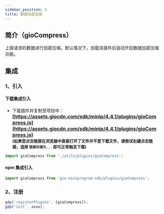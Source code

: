 ```yaml
---
sidebar_position: 3
title: 数据加密压缩
---
```


## 简介（gioCompress）

上报请求的数据进行加密压缩。默认情况下，加载该插件后自动开启数据加密压缩功能。

## 集成

### 1、引入

#### 下载集成引入

- 下载插件并复制至项目中：
  **<font size="3">[https://assets.giocdn.com/sdk/minip/4.4.1/plugins/gioCompress.js](https://assets.giocdn.com/sdk/minip/4.4.1/plugins/gioCompress.js)</font>**<br/>
  **<font size="2">(如果您点击链接在浏览器中直接打开了文件并不是下载文件，请尝试右键点击链接，选择 `链接存储为...` 即可正常触发下载)</font>**

```js
import gioCompress from './utils/plugins/gioCompress';
```

#### npm 集成引入

```js
import gioCompress from 'gio-miniprogram-sdk/plugins/gioCompress';
```

### 2、注册

```js
gdp('registerPlugins', [gioCompress]);
gdp('init', xxxx);
```
